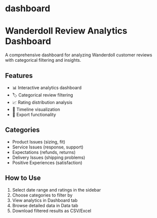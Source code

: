 # dashboard
# Wanderdoll Review Analytics Dashboard

A comprehensive dashboard for analyzing Wanderdoll customer reviews with categorical filtering and insights.

## Features
- 📊 Interactive analytics dashboard
- 🏷️ Categorical review filtering
- 📈 Rating distribution analysis
- 📅 Timeline visualization
- 💾 Export functionality

## Categories
- Product Issues (sizing, fit)
- Service Issues (response, support)
- Expectations (refunds, returns)
- Delivery Issues (shipping problems)
- Positive Experiences (satisfaction)

## How to Use
1. Select date range and ratings in the sidebar
2. Choose categories to filter by
3. View analytics in Dashboard tab
4. Browse detailed data in Data tab
5. Download filtered results as CSV/Excel

